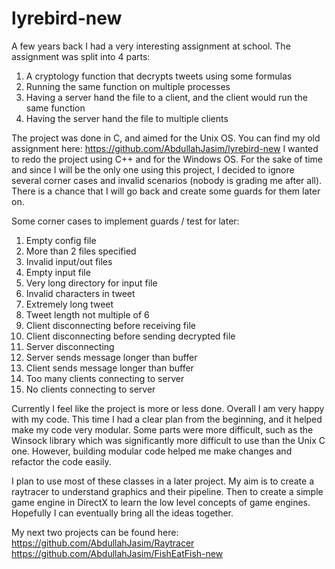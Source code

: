 # lyrebird-new

A few years back I had a very interesting assignment at school. The assignment was split into 4 parts:
1. A cryptology function that decrypts tweets using some formulas
2. Running the same function on multiple processes
3. Having a server hand the file to a client, and the client would run the same function
4. Having the server hand the file to multiple clients

The project was done in C, and aimed for the Unix OS. You can find my old assignment here: https://github.com/AbdullahJasim/lyrebird-new
I wanted to redo the project using C++ and for the Windows OS. For the sake of time and since I will be the only one using this project, I decided to ignore several corner cases and invalid scenarios (nobody is grading me after all). There is a chance that I will go back and create some guards for them later on.

Some corner cases to implement guards / test for later:
1. Empty config file
2. More than 2 files specified
3. Invalid input/out files
4. Empty input file
5. Very long directory for input file
6. Invalid characters in tweet
7. Extremely long tweet
8. Tweet length not multiple of 6
9. Client disconnecting before receiving file
10. Client disconnecting before sending decrypted file
11. Server disconnecting
12. Server sends message longer than buffer
13. Client sends message longer than buffer
14. Too many clients connecting to server
15. No clients connecting to server

Currently I feel like the project is more or less done. Overall I am very happy with my code. This time I had a clear plan from the
beginning, and it helped make my code very modular. Some parts were more difficult, such as the Winsock library which was significantly 
more difficult to use than the Unix C one. However, building modular code helped me make changes and refactor the code easily.

I plan to use most of these classes in a later project. My aim is to create a raytracer to understand graphics and their pipeline. Then to create a simple game engine in DirectX to learn the low level concepts of game engines. Hopefully I can eventually bring all the ideas together.

My next two projects can be found here:
https://github.com/AbdullahJasim/Raytracer
https://github.com/AbdullahJasim/FishEatFish-new
